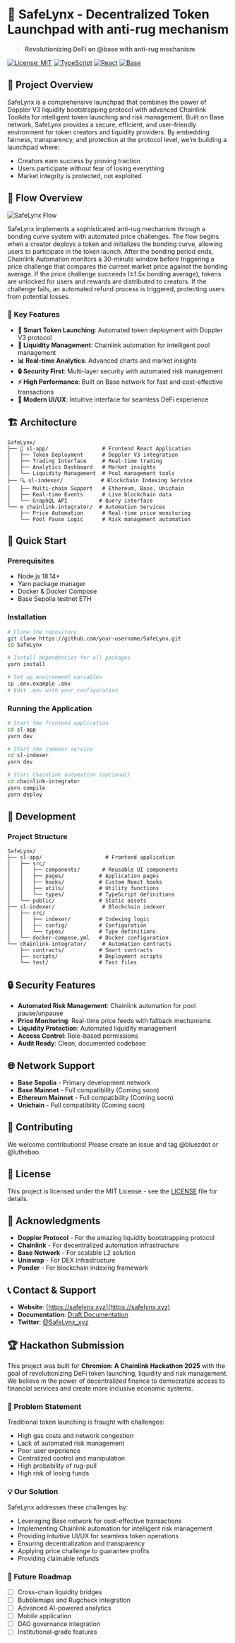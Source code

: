 # 🚀 SafeLynx - Decentralized Token Launchpad with anti-rug mechanism

> **Revolutionizing DeFi on @base with anti-rug mechanism**

[![License: MIT](https://img.shields.io/badge/License-MIT-yellow.svg)](https://opensource.org/licenses/MIT)
[![TypeScript](https://img.shields.io/badge/TypeScript-007ACC?style=flat&logo=typescript&logoColor=white)](https://www.typescriptlang.org/)
[![React](https://img.shields.io/badge/React-20232A?style=flat&logo=react&logoColor=61DAFB)](https://reactjs.org/)
[![Base](https://img.shields.io/badge/Base-0052FF?style=flat&logo=base&logoColor=white)](https://base.org/)

## 🎯 Project Overview

SafeLynx is a comprehensive launchpad that combines the power of Doppler V3 liquidity bootstrapping protocol with advanced Chainlink Toolkits for intelligent token launching and risk management. Built on Base network, SafeLynx provides a secure, efficient, and user-friendly environment for token creators and liquidity providers. By embedding fairness, transparency, and protection at the protocol level, we’re building a launchpad where:

- Creators earn success by proving traction
- Users participate without fear of losing everything
- Market integrity is protected, not exploited

## 🔄 Flow Overview

![SafeLynx Flow](flow.png)

SafeLynx implements a sophisticated anti-rug mechanism through a bonding curve system with automated price challenges. The flow begins when a creator deploys a token and initializes the bonding curve, allowing users to participate in the token launch. After the bonding period ends, Chainlink Automation monitors a 30-minute window before triggering a price challenge that compares the current market price against the bonding average. If the price challenge succeeds (≥1.5x bonding average), tokens are unlocked for users and rewards are distributed to creators. If the challenge fails, an automated refund process is triggered, protecting users from potential losses.

### 🌟 Key Features

- **🚀 Smart Token Launching**: Automated token deployment with Doppler V3 protocol
- **🤖 Liquidity Management**: Chainlink automation for intelligent pool management
- **📊 Real-time Analytics**: Advanced charts and market insights
- **🔒 Security First**: Multi-layer security with automated risk management
- **⚡ High Performance**: Built on Base network for fast and cost-effective transactions
- **🎨 Modern UI/UX**: Intuitive interface for seamless DeFi experience

## 🏗️ Architecture

```
SafeLynx/
├── 🎨 sl-app/                 # Frontend React Application
│   ├── Token Deployment      # Doppler V3 integration
│   ├── Trading Interface     # Real-time trading
│   ├── Analytics Dashboard   # Market insights
│   └── Liquidity Management  # Pool management tools
├── 🔍 sl-indexer/            # Blockchain Indexing Service
│   ├── Multi-chain Support   # Ethereum, Base, Unichain
│   ├── Real-time Events      # Live blockchain data
│   └── GraphQL API          # Query interface
└── ⚙️ chainlink-integrator/  # Automation Services
    ├── Price Automation      # Real-time price monitoring
    └── Pool Pause Logic      # Risk management automation
```

## 🚀 Quick Start

### Prerequisites

- Node.js 18.14+
- Yarn package manager
- Docker & Docker Compose
- Base Sepolia testnet ETH

### Installation

```bash
# Clone the repository
git clone https://github.com/your-username/SafeLynx.git
cd SafeLynx

# Install dependencies for all packages
yarn install

# Set up environment variables
cp .env.example .env
# Edit .env with your configuration
```

### Running the Application

```bash
# Start the frontend application
cd sl-app
yarn dev

# Start the indexer service
cd sl-indexer
yarn dev

# Start Chainlink automation (optional)
cd chainlink-integrator
yarn compile
yarn deploy
```

[//]: # (## 🛠️ Technology Stack)

[//]: # ()
[//]: # (### Frontend)

[//]: # (- **React 18** - Modern UI framework)

[//]: # (- **TypeScript** - Type-safe development)

[//]: # (- **Vite** - Fast build tool)

[//]: # (- **Tailwind CSS** - Utility-first styling)

[//]: # (- **Radix UI** - Accessible components)

[//]: # (- **Wagmi** - React hooks for Ethereum)

[//]: # (- **Viem** - TypeScript interface for Ethereum)

[//]: # ()
[//]: # (### Backend & Infrastructure)

[//]: # (- **Ponder** - Blockchain indexing framework)

[//]: # (- **PostgreSQL** - Database)

[//]: # (- **GraphQL** - API layer)

[//]: # (- **Docker** - Containerization)

[//]: # (- **Base Network** - L2 scaling solution)

[//]: # ()
[//]: # (### Smart Contracts & Automation)

[//]: # (- **Doppler V3 SDK** - Liquidity bootstrapping)

[//]: # (- **Chainlink Automation** - Decentralized automation)

[//]: # (- **Uniswap V2/V3/V4** - DEX integration)

[//]: # (- **Solidity** - Smart contract language)

[//]: # (## 🎮 Demo & Usage)

[//]: # ()
[//]: # (### Deploying a New Token)

[//]: # ()
[//]: # (1. **Navigate to Deploy Page**)

[//]: # (   - Visit `/deploy` in the application)

[//]: # (   - Connect your wallet)

[//]: # ()
[//]: # (2. **Configure Token Parameters**)

[//]: # (   - Token name and symbol)

[//]: # (   - Initial supply and distribution)

[//]: # (   - Liquidity parameters)

[//]: # (   - Advanced options &#40;tick spacing, positions&#41;)

[//]: # ()
[//]: # (3. **Launch Token**)

[//]: # (   - Review configuration)

[//]: # (   - Confirm transaction)

[//]: # (   - Monitor deployment progress)

[//]: # ()
[//]: # (### Trading & Liquidity Management)

[//]: # ()
[//]: # (1. **View Token Details**)

[//]: # (   - Navigate to `/doppler-v2/:tokenAddress`)

[//]: # (   - View real-time price charts)

[//]: # (   - Check liquidity distribution)

[//]: # ()
[//]: # (2. **Execute Trades**)

[//]: # (   - Buy/sell tokens)

[//]: # (   - Set slippage tolerance)

[//]: # (   - Confirm transactions)

[//]: # ()
[//]: # (3. **Manage Liquidity**)

[//]: # (   - Add/remove liquidity)

[//]: # (   - Monitor positions)

[//]: # (   - View rewards)

## 🔧 Development

### Project Structure

```
SafeLynx/
├── sl-app/                    # Frontend application
│   ├── src/
│   │   ├── components/       # Reusable UI components
│   │   ├── pages/           # Application pages
│   │   ├── hooks/           # Custom React hooks
│   │   ├── utils/           # Utility functions
│   │   └── types/           # TypeScript definitions
│   └── public/              # Static assets
├── sl-indexer/               # Blockchain indexer
│   ├── src/
│   │   ├── indexer/         # Indexing logic
│   │   ├── config/          # Configuration
│   │   └── types/           # Type definitions
│   └── docker-compose.yml   # Docker configuration
└── chainlink-integrator/     # Automation contracts
    ├── contracts/           # Smart contracts
    ├── scripts/             # Deployment scripts
    └── test/                # Test files
```

[//]: # (### Available Scripts)

[//]: # ()
[//]: # (```bash)

[//]: # (# Frontend &#40;sl-app&#41;)

[//]: # (yarn dev          # Start development server)

[//]: # (yarn build        # Build for production)

[//]: # (yarn lint         # Run linter)

[//]: # ()
[//]: # (# Indexer &#40;sl-indexer&#41;)

[//]: # (yarn dev          # Start indexer)

[//]: # (yarn start        # Start production indexer)

[//]: # (yarn db           # Database operations)

[//]: # ()
[//]: # (# Smart Contracts &#40;chainlink-integrator&#41;)

[//]: # (yarn compile      # Compile contracts)

[//]: # (yarn test         # Run tests)

[//]: # (yarn deploy       # Deploy contracts)

[//]: # (```)

## 🔒 Security Features

- **Automated Risk Management**: Chainlink automation for pool pause/unpause
- **Price Monitoring**: Real-time price feeds with fallback mechanisms
- **Liquidity Protection**: Automated liquidity management
- **Access Control**: Role-based permissions
- **Audit Ready**: Clean, documented codebase

## 🌐 Network Support

- **Base Sepolia** - Primary development network
- **Base Mainnet** - Full compatibility (Coming soon)
- **Ethereum Mainnet** - Full compatibility (Coming soon)
- **Unichain** - Full compatibility (Coming soon)

## 🤝 Contributing

We welcome contributions! Please create an issue and tag @bluezdot or @luthebao.

## 📄 License

This project is licensed under the MIT License - see the [LICENSE](LICENSE) file for details.

## 🙏 Acknowledgments

- **Doppler Protocol** - For the amazing liquidity bootstrapping protocol
- **Chainlink** - For decentralized automation infrastructure
- **Base Network** - For scalable L2 solution
- **Uniswap** - For DEX infrastructure
- **Ponder** - For blockchain indexing framework

## 📞 Contact & Support

- **Website**: [https://safelynx.xyz](https://safelynx.xyz)
- **Documentation**: [Draft Documentation](https://www.notion.so/Hackathon-SafeLynX-21b87a3971668080ba8efde192c504ac)
- **Twitter**: [@SafeLynx_xyz](https://x.com/SafeLynx_xyz)

## 🏆 Hackathon Submission

This project was built for **Chromion: A Chainlink Hackathon 2025** with the goal of revolutionizing DeFi token launching, liquidity and risk management. We believe in the power of decentralized finance to democratize access to financial services and create more inclusive economic systems.

### 🎯 Problem Statement

Traditional token launching is fraught with challenges:
- High gas costs and network congestion
- Lack of automated risk management
- Poor user experience
- Centralized control and manipulation
- High probability of rug-pull
- High risk of losing funds

### 💡 Our Solution

SafeLynx addresses these challenges by:
- Leveraging Base network for cost-effective transactions
- Implementing Chainlink automation for intelligent risk management
- Providing intuitive UI/UX for seamless token operations
- Ensuring decentralization and transparency
- Applying price challenge to guarantee profits
- Providing claimable refunds

### 🚀 Future Roadmap

- [ ] Cross-chain liquidity bridges
- [ ] Bubblemaps and Rugcheck integration
- [ ] Advanced AI-powered analytics
- [ ] Mobile application
- [ ] DAO governance integration
- [ ] Institutional-grade features
